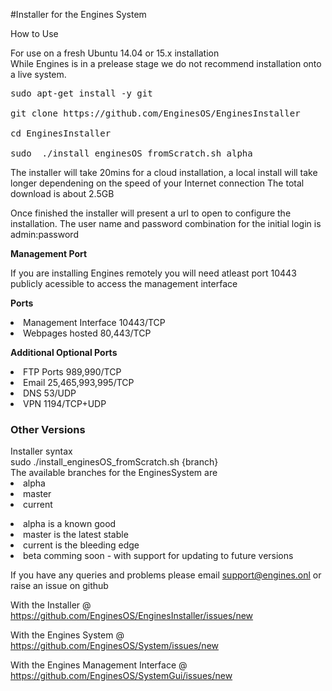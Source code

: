 #Installer for the Engines System

How to Use

For use on a fresh Ubuntu 14.04 or 15.x installation<br>
While Engines is in a prelease stage we do not recommend installation onto a live system.

<pre>sudo apt-get install -y git

git clone https://github.com/EnginesOS/EnginesInstaller

cd EnginesInstaller

sudo  ./install_enginesOS_fromScratch.sh alpha
</pre>


The installer will take 20mins for a cloud installation, a local install will take longer dependening on the speed of your Internet connection
The total download is about 2.5GB

Once finished the installer will present a url to open to configure the installation.
The user name and password combination for the initial login is admin:password

<b>Management Port</b>

If you are installing Engines remotely you will need atleast port 10443 publicly acessible to access the management interface<br>

 <b>Ports</b>
 <li>Management Interface 10443/TCP
 <li>Webpages hosted 80,443/TCP
 
 <b>Additional Optional Ports</b>
 <li>FTP Ports 989,990/TCP
 <li>Email 25,465,993,995/TCP
 <li>DNS 53/UDP
 <li>VPN 1194/TCP+UDP
 
<h3>Other Versions</h3>
 Installer syntax<br>
sudo  ./install_enginesOS_fromScratch.sh {branch}<br>
The available branches for the EnginesSystem are
<li>alpha 
<li>master
<li>current

<p>
<li>alpha is a known good 
<li>master is the latest stable
<li>current is the bleeding edge
<li>beta comming soon -  with support for updating to future versions 
<p>
 

If you have any queries and problems please email support@engines.onl or raise an issue on github

With the Installer @ https://github.com/EnginesOS/EnginesInstaller/issues/new

With the Engines System @ https://github.com/EnginesOS/System/issues/new

With the Engines Management Interface @  https://github.com/EnginesOS/SystemGui/issues/new